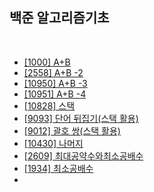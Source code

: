 백준 알고리즘기초
---

<br/>

* [[1000] A+B](https://github.com/KimYoungQ/study/blob/main/%EB%B0%B1%EC%A4%80_%EC%95%8C%EA%B3%A0%EB%A6%AC%EC%A6%98%EA%B8%B0%EC%B4%88/%5B1000%5D%20A%2BB.md)
* [[2558] A+B -2](https://github.com/KimYoungQ/study/blob/main/%EB%B0%B1%EC%A4%80_%EC%95%8C%EA%B3%A0%EB%A6%AC%EC%A6%98%EA%B8%B0%EC%B4%88/%5B2558%5D%20A%2BB%20-2.md)
* [[10950] A+B -3](https://github.com/KimYoungQ/study/blob/main/%EB%B0%B1%EC%A4%80_%EC%95%8C%EA%B3%A0%EB%A6%AC%EC%A6%98%EA%B8%B0%EC%B4%88/%5B10950%5D%20A%2BB%20-3.md)
* [[10951] A+B -4](https://github.com/KimYoungQ/study/blob/main/%EB%B0%B1%EC%A4%80_%EC%95%8C%EA%B3%A0%EB%A6%AC%EC%A6%98%EA%B8%B0%EC%B4%88/%5B10951%5D%20A%2BB%20-4.md)
* [[10828] 스택](https://github.com/KimYoungQ/study/blob/main/%EB%B0%B1%EC%A4%80_%EC%95%8C%EA%B3%A0%EB%A6%AC%EC%A6%98%EA%B8%B0%EC%B4%88/%5B10828%5D%20%EC%8A%A4%ED%83%9D.md)
* [[9093] 단어 뒤집기(스택 활용)](https://github.com/KimYoungQ/study/blob/main/%EB%B0%B1%EC%A4%80_%EC%95%8C%EA%B3%A0%EB%A6%AC%EC%A6%98%EA%B8%B0%EC%B4%88/%5B9093%5D%20%EB%8B%A8%EC%96%B4%20%EB%92%A4%EC%A7%91%EA%B8%B0(%EC%8A%A4%ED%83%9D%20%ED%99%9C%EC%9A%A9).md)
* [[9012] 괄호 쌍(스택 활용)](https://github.com/KimYoungQ/study/blob/main/%EB%B0%B1%EC%A4%80_%EC%95%8C%EA%B3%A0%EB%A6%AC%EC%A6%98%EA%B8%B0%EC%B4%88/%5B9012%5D%20%EA%B4%84%ED%98%B8%20%EC%8C%8D(%EC%8A%A4%ED%83%9D%20%ED%99%9C%EC%9A%A9).md)
* [[10430] 나머지](https://github.com/KimYoungQ/study/blob/main/%EB%B0%B1%EC%A4%80_%EC%95%8C%EA%B3%A0%EB%A6%AC%EC%A6%98%EA%B8%B0%EC%B4%88/%5B10430%5D%EB%82%98%EB%A8%B8%EC%A7%80.md)
* [[2609] 최대공약수와최소공배수](https://github.com/KimYoungQ/study/blob/main/%EB%B0%B1%EC%A4%80_%EC%95%8C%EA%B3%A0%EB%A6%AC%EC%A6%98%EA%B8%B0%EC%B4%88/%5B2609%5D%20%EC%B5%9C%EB%8C%80%EA%B3%B5%EC%95%BD%EC%88%98%EC%99%80%EC%B5%9C%EC%86%8C%EA%B3%B5%EB%B0%B0%EC%88%98.md)
* [[1934] 최소공배수](https://github.com/KimYoungQ/study/blob/main/%EB%B0%B1%EC%A4%80_%EC%95%8C%EA%B3%A0%EB%A6%AC%EC%A6%98%EA%B8%B0%EC%B4%88/%5B1934%5D%20%EC%B5%9C%EC%86%8C%EA%B3%B5%EB%B0%B0%EC%88%98.md)
* []()

